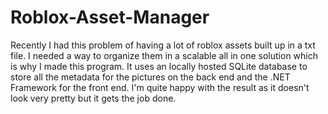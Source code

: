 # Roblox-Asset-Manager
Recently I had this problem of having a lot of roblox assets built up in a txt file. I needed a way to organize them in a scalable all in one solution which is why I made this program. It uses an locally hosted SQLite database to store all the metadata for the pictures on the back end and the .NET Framework for the front end. I'm quite happy with the result as it doesn't look very pretty but it gets the job done.